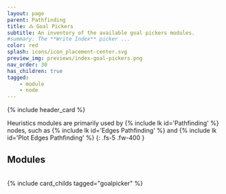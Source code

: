 ```yaml
---
layout: page
parent: Pathfinding
title: 🝓 Goal Pickers
subtitle: An inventory of the available goal pickers modules.
#summary: The **Write Index** picker ...
color: red
splash: icons/icon_placement-center.svg
preview_img: previews/index-goal-pickers.png
nav_order: 30
has_children: true
tagged: 
    - module
    - node
---
```


{% include header_card %}

Heuristics modules are primarily used by {% include lk id='Pathfinding' %} nodes, such as {% include lk id='Edges Pathfinding' %} and {% include lk id='Plot Edges Pathfinding' %}
{: .fs-5 .fw-400 }

## Modules
<br>
{% include card_childs tagged="goalpicker" %}